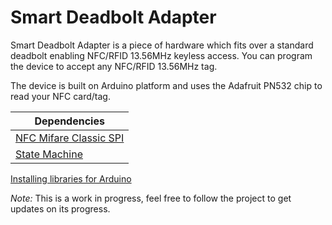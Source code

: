 # Smart Deadbolt Adapter
Smart Deadbolt Adapter is a piece of hardware which fits over a standard deadbolt enabling NFC/RFID 13.56MHz keyless access. You can program the device to accept any NFC/RFID 13.56MHz tag.

The device is built on Arduino platform and uses the Adafruit PN532 chip to read your NFC card/tag.

Dependencies |
------------ |
[NFC Mifare Classic SPI](https://github.com/mcvangelder/arduino-libraries/tree/develop/NFC-MiFareClassic-Spi)|
[State Machine](https://github.com/mcvangelder/arduino-libraries/tree/develop/StateMachine)|

[Installing libraries for Arduino](http://www.arduino.cc/en/Guide/Libraries)


_Note:_
This is a work in progress, feel free to follow the project to get updates on its progress.
